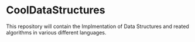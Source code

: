 # CoolDataStructures
This repository will contain the Implmentation of Data Structures and reated algorithms in various different languages.
